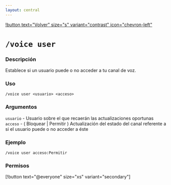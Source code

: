 ```yaml
---
layout: central
---
```


[!button text="Volver" size="s" variant="contrast" icon="chevron-left"](../voice.md)
# `/voice user`
### Descripción
Establece si un usuario puede o no acceder a tu canal de voz.

### Uso

```
/voice user <usuario> <acceso>
```

### Argumentos

`usuario` - Usuario sobre el que recaerán las actualizaciones oportunas<br>
`acceso` - ( Bloquear | Permitir ) Actualización del estado del canal referente a si el usuario puede o no acceder a éste

### Ejemplo

```
/voice user acceso:Permitir
```

### Permisos
[!button text="@everyone" size="xs" variant="secondary"]